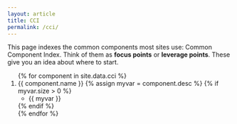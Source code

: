 ```yaml
---
layout: article
title: CCI
permalink: /cci/
---
```


This page indexes the common components most sites use: Common Component Index. Think of them as **focus points** or **leverage points**. These give you an idea about where to start.

<ol>
{% for component in site.data.cci %}
  <li>
      {{ component.name }}
{% assign myvar = component.desc %}
{% if myvar.size > 0 %}
<ul>
      <li> {{ myvar }} </li>
</ul>
{% endif %}
  </li>
{% endfor %}
</ol>
